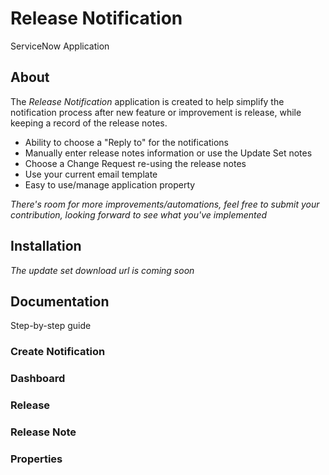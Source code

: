 # Release Notification
ServiceNow Application

## About
The *Release Notification* application is created to help simplify the notification 
process after new feature or improvement is release, while keeping a record of the 
release notes. 

* Ability to choose a "Reply to" for the notifications
* Manually enter release notes information or use the Update Set notes
* Choose a Change Request re-using the release notes
* Use your current email template
* Easy to use/manage application property

*There's room for more improvements/automations, feel free to submit your contribution, looking forward to see what you've implemented*

## Installation
*The update set download url is coming soon*

## Documentation
Step-by-step guide

### Create Notification

### Dashboard

### Release

### Release Note

### Properties
